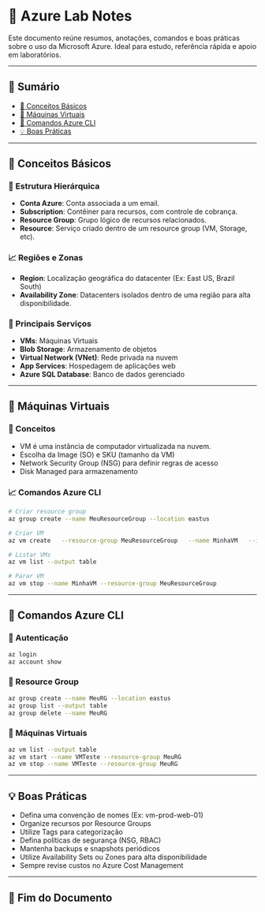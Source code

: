 # 📘 Azure Lab Notes

Este documento reúne resumos, anotações, comandos e boas práticas sobre o uso da Microsoft Azure. Ideal para estudo, referência rápida e apoio em laboratórios.

---

## 📑 Sumário

- [📖 Conceitos Básicos](#conceitos-básicos)
- [📖 Máquinas Virtuais](#máquinas-virtuais)
- [📖 Comandos Azure CLI](#comandos-azure-cli)
- [💡 Boas Práticas](#boas-práticas)

---

## 📖 Conceitos Básicos

### 📌 Estrutura Hierárquica

- **Conta Azure**: Conta associada a um email.
- **Subscription**: Contêiner para recursos, com controle de cobrança.
- **Resource Group**: Grupo lógico de recursos relacionados.
- **Resource**: Serviço criado dentro de um resource group (VM, Storage, etc).

### 📈 Regiões e Zonas

- **Region**: Localização geográfica do datacenter (Ex: East US, Brazil South)
- **Availability Zone**: Datacenters isolados dentro de uma região para alta disponibilidade.

### 📌 Principais Serviços

- **VMs**: Máquinas Virtuais
- **Blob Storage**: Armazenamento de objetos
- **Virtual Network (VNet)**: Rede privada na nuvem
- **App Services**: Hospedagem de aplicações web
- **Azure SQL Database**: Banco de dados gerenciado

---

## 📖 Máquinas Virtuais

### 📌 Conceitos

- VM é uma instância de computador virtualizada na nuvem.
- Escolha da Image (SO) e SKU (tamanho da VM)
- Network Security Group (NSG) para definir regras de acesso
- Disk Managed para armazenamento

### 📈 Comandos Azure CLI

```bash
# Criar resource group
az group create --name MeuResourceGroup --location eastus

# Criar VM
az vm create   --resource-group MeuResourceGroup   --name MinhaVM   --image UbuntuLTS   --size Standard_B2s   --admin-username azureuser   --generate-ssh-keys

# Listar VMs
az vm list --output table

# Parar VM
az vm stop --name MinhaVM --resource-group MeuResourceGroup
```

---

## 📖 Comandos Azure CLI

### 📌 Autenticação

```bash
az login
az account show
```

### 📌 Resource Group

```bash
az group create --name MeuRG --location eastus
az group list --output table
az group delete --name MeuRG
```

### 📌 Máquinas Virtuais

```bash
az vm list --output table
az vm start --name VMTeste --resource-group MeuRG
az vm stop --name VMTeste --resource-group MeuRG
```

---

## 💡 Boas Práticas

- Defina uma convenção de nomes (Ex: vm-prod-web-01)
- Organize recursos por Resource Groups
- Utilize Tags para categorização
- Defina políticas de segurança (NSG, RBAC)
- Mantenha backups e snapshots periódicos
- Utilize Availability Sets ou Zones para alta disponibilidade
- Sempre revise custos no Azure Cost Management

---

## 📌 Fim do Documento
